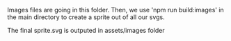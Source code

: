 Images files are going in this folder.
Then, we use 'npm run build:images' in the main directory to create a sprite out of all our svgs.

The final sprite.svg is outputed in assets/images folder